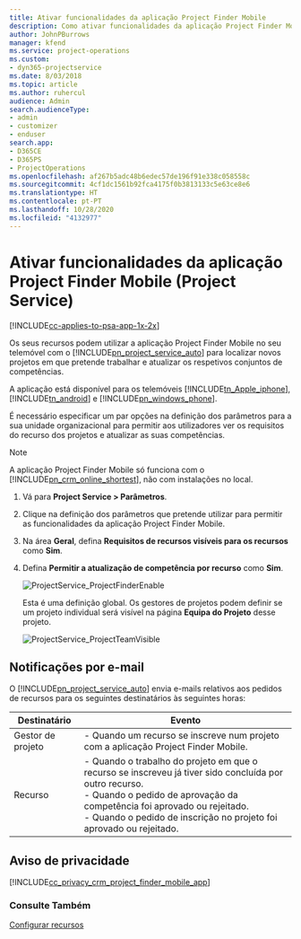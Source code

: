 ```yaml
---
title: Ativar funcionalidades da aplicação Project Finder Mobile
description: Como ativar funcionalidades da aplicação Project Finder Mobile no Project Service
author: JohnPBurrows
manager: kfend
ms.service: project-operations
ms.custom:
- dyn365-projectservice
ms.date: 8/03/2018
ms.topic: article
ms.author: ruhercul
audience: Admin
search.audienceType:
- admin
- customizer
- enduser
search.app:
- D365CE
- D365PS
- ProjectOperations
ms.openlocfilehash: af267b5adc48b6edec57de196f91e338c058558c
ms.sourcegitcommit: 4cf1dc1561b92fca4175f0b3813133c5e63ce8e6
ms.translationtype: HT
ms.contentlocale: pt-PT
ms.lasthandoff: 10/28/2020
ms.locfileid: "4132977"
---
```

# <a name="enable-project-finder-mobile-app-features-project-service"></a>Ativar funcionalidades da aplicação Project Finder Mobile (Project Service)

[!INCLUDE[cc-applies-to-psa-app-1x-2x](../includes/cc-applies-to-psa-app-1x-2x.md)]

Os seus recursos podem utilizar a aplicação Project Finder Mobile no seu telemóvel com o [!INCLUDE[pn_project_service_auto](../includes/pn-project-service-auto.md)] para localizar novos projetos em que pretende trabalhar e atualizar os respetivos conjuntos de competências.  
  
 A aplicação está disponível para os telemóveis [!INCLUDE[tn_Apple_iphone](../includes/tn-apple-iphone.md)], [!INCLUDE[tn_android](../includes/tn-android.md)] e [!INCLUDE[pn_windows_phone](../includes/pn-windows-phone.md)].  
  
 É necessário especificar um par opções na definição dos parâmetros para a sua unidade organizacional para permitir aos utilizadores ver os requisitos do recurso dos projetos e atualizar as suas competências.  
  
> [!NOTE]
>  A aplicação Project Finder Mobile só funciona com o [!INCLUDE[pn_crm_online_shortest](../includes/pn-crm-online-shortest.md)], não com instalações no local.  
  
1. Vá para **Project Service > Parâmetros**.  
  
2. Clique na definição dos parâmetros que pretende utilizar para permitir as funcionalidades da aplicação Project Finder Mobile.  
  
3. Na área **Geral**, defina **Requisitos de recursos visíveis para os recursos** como **Sim**.  
  
4. Defina **Permitir a atualização de competência por recurso** como **Sim**.  
  
   ![ProjectService_ProjectFinderEnable](../psa/media/project-service-project-finder-enable.png "ProjectService_ProjectFinderEnable")  
  
   Esta é uma definição global. Os gestores de projetos podem definir se um projeto individual será visível na página **Equipa do Projeto** desse projeto.  
  
   ![ProjectService_ProjectTeamVisible](../psa/media/project-service-project-team-visible.png "ProjectService_ProjectTeamVisible")  
  
## <a name="email-notifications"></a>Notificações por e-mail  
 O [!INCLUDE[pn_project_service_auto](../includes/pn-project-service-auto.md)] envia e-mails relativos aos pedidos de recursos para os seguintes destinatários às seguintes horas:  
  
|Destinatário|Evento|  
|---------------|-----------|  
|Gestor de projeto|- Quando um recurso se inscreve num projeto com a aplicação Project Finder Mobile.|  
|Recurso|- Quando o trabalho do projeto em que o recurso se inscreveu já tiver sido concluída por outro recurso.<br />- Quando o pedido de aprovação da competência foi aprovado ou rejeitado.<br />- Quando o pedido de inscrição no projeto foi aprovado ou rejeitado.|  
  
## <a name="privacy-notice"></a>Aviso de privacidade  
 [!INCLUDE[cc_privacy_crm_project_finder_mobile_app](../includes/cc-privacy-crm-project-finder-mobile-app.md)]  
  
### <a name="see-also"></a>Consulte Também  
 [Configurar recursos](../psa/set-up-resources.md)
